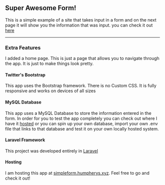 ## Super Awesome Form!

This is a simple example of a site that takes input in a form and on the next page it will show you the information that was input.
you can check it out [here](http://simpleform.humpherys.xyz)

---------

### Extra Features

I added a home page. This is just a page that allows you to navigate through the app. It is just to make things look pretty.

#### Twitter's Bootstrap

This app uses the Bootstrap framework. There is no Custom CSS. It is fully responsive and works on devices of all sizes

#### MySQL Database

This app uses a MySQL Database to store the information entered in the form. In order for you to test the app completely you can check out where I have it [hosted](http://jbhum.cloudapp.net) or you can spin up your own database, import your own .env file that links to that database and test it on your own locally hosted system.

#### Laravel Framework

This project was developed entirely in [Laravel](http://laravel.com)

#### Hosting

I am hosting this app at [simpleform.humpherys.xyz](http://simpleform.humpherys.xyz). Feel free to go and check it out!

